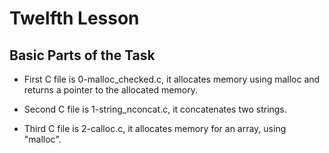 # Twelfth Lesson

## Basic Parts of the Task

- First C file is 0-malloc_checked.c, it allocates memory using malloc and returns a pointer to the allocated memory.

- Second C file is 1-string_nconcat.c, it concatenates two strings.

- Third C file is 2-calloc.c, it allocates memory for an array, using "malloc".
